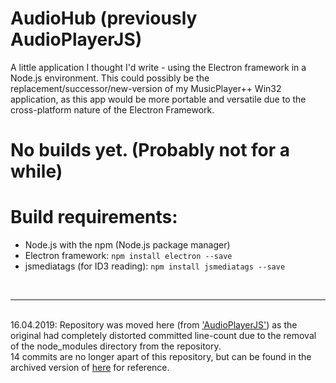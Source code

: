 # AudioHub (previously AudioPlayerJS)
A little application I thought I'd write - using the Electron framework in a Node.js environment.
This could possibly be the replacement/successor/new-version of my MusicPlayer++ Win32 application,
as this app would be more portable and versatile due to the cross-platform nature of the Electron Framework.

# No builds yet. (Probably not for a while)

# Build requirements:
* Node.js with the npm (Node.js package manager)
* Electron framework: `npm install electron --save`
* jsmediatags (for ID3 reading): `npm install jsmediatags --save`
<br>
<hr>
<br>
16.04.2019: Repository was moved here (from <a href="https://github.com/mikejzx/AudioPlayerJS">'AudioPlayerJS'</a>) as the original had completely distorted committed line-count due to the removal of the node_modules directory from the repository.<br>
14 commits are no longer apart of this repository, but can be found in the archived version of <a href="https://github.com/mikejzx/AudioPlayerJS">here</a> for reference.
